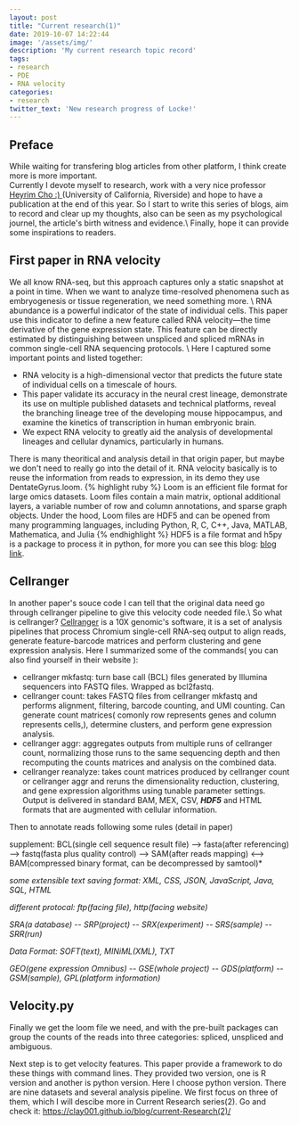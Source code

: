 ```yaml
---
layout: post
title: "Current research(1)"
date: 2019-10-07 14:22:44
image: '/assets/img/'
description: 'My current research topic record'
tags:
- research 
- PDE 
- RNA velocity 
categories:
- research 
twitter_text: 'New research progress of Locke!'
---
```


## Preface 
While waiting for transfering blog articles from other platform, I think create more is more important. \
Currently I devote myself to research, work with a very nice professor [Heyrim Cho :) ](https://heyrim.github.io)(University of California, Riverside) and hope to have a publication at the end of this year. So I start to write this series of blogs, aim to record and clear up my thoughts, also can be seen as my psychological journel, the article's birth witness and evidence.\\
Finally, hope it can provide some inspirations to readers.

## First paper in RNA velocity
We all know RNA-seq, but this approach captures only a static snapshot at a point in time. When we want to analyze time-resolved phenomena such as embryogenesis or tissue regeneration, we need something more.  \\
RNA abundance is a powerful indicator of the state of individual cells. This paper use this indicator to define a new feature called RNA velocity—the time derivative of the gene expression state.
This feature can be directly estimated by distinguishing between unspliced and spliced mRNAs in common single-cell RNA sequencing protocols. \\
Here I captured some important points and listed together:
- RNA velocity is a high-dimensional vector that predicts the future state of individual cells on a timescale of hours. 
- This paper validate its accuracy in the neural crest lineage, demonstrate its use on multiple published datasets and technical platforms, reveal the branching lineage tree of the developing mouse hippocampus, and examine the kinetics of transcription in human embryonic brain.
- We expect RNA velocity to greatly aid the analysis of developmental lineages and cellular dynamics, particularly in humans.

There is many theoritical and analysis detail in that origin paper, but maybe we don't need to really go into the detail of it. RNA velocity basically is to reuse the information from reads to expression, in its demo they use DentateGyrus.loom.
{% highlight ruby %}
Loom is an efficient file format for large omics datasets. Loom files contain a main matrix, optional additional layers, a variable number of row and column annotations, and sparse graph objects. Under the hood, Loom files are HDF5 and can be opened from many programming languages, including Python, R, C, C++, Java, MATLAB, Mathematica, and Julia
{% endhighlight %}
HDF5 is a file format and h5py is a package to process it in python, for more you can see this blog: [blog link](https://www.jianshu.com/p/de9f33cdfba0).

## Cellranger
In another paper's souce code I can tell that the original data need go through cellranger pipeline to give this velocity code needed file.\\
So what is cellranger? [Cellranger](https://support.10xgenomics.com/single-cell-gene-expression/software/pipelines/latest/what-is-cell-ranger) is a 10X genomic's software, it is a set of analysis pipelines that process Chromium single-cell RNA-seq output to align reads, generate feature-barcode matrices and perform clustering and gene expression analysis. Here I summarized some of the commands( you can also find yourself in their website ):

- cellranger mkfastq: turn base call (BCL) files generated by Illumina sequencers into FASTQ files. Wrapped as bcl2fastq.
- cellranger count: takes FASTQ files from cellranger mkfastq and performs alignment, filtering, barcode counting, and UMI counting. Can generate count matrices( comonly row represents genes and column represents cells,), determine clusters, and perform gene expression analysis. 
- cellranger aggr: aggregates outputs from multiple runs of cellranger count, normalizing those runs to the same sequencing depth and then recomputing the counts matrices and analysis on the combined data. 
- cellranger reanalyze: takes count matrices produced by cellranger count or cellranger aggr and reruns the dimensionality reduction, clustering, and gene expression algorithms using tunable parameter settings.
Output is delivered in standard BAM, MEX, CSV, ***HDF5*** and HTML formats that are augmented with cellular information.

Then to annotate reads following some rules (detail in paper)

supplement: BCL(single cell sequence result file) --> fasta(after referencing) --> fastq(fasta plus quality control) --> SAM(after reads mapping) <--> BAM(compressed binary format, can be decompressed by samtool)*

*some extensible text saving format: XML, CSS, JSON, JavaScript, Java, SQL, HTML*

*different protocal: ftp(facing file), http(facing website)*

*SRA(a database) -- SRP(project) -- SRX(experiment) -- SRS(sample) -- SRR(run)*

*Data Format: SOFT(text), MINiML(XML), TXT*

*GEO(gene expression Omnibus) -- GSE(whole project) -- GDS(platform) -- GSM(sample),  GPL(platform information)*

## Velocity.py
Finally we get the loom file we need, and with the pre-built packages can group the counts of the reads into three categories: spliced, unspliced and ambiguous.

Next step is to get velocity features. This paper provide a framework to do these things with command lines. They provided two version, one is R version and another is python version. Here I choose python version. There are nine datasets and several analysis pipeline. We first focus on three of them, which I will descibe more in Current Research series(2). Go and check it: https://clay001.github.io/blog/current-Research(2)/

